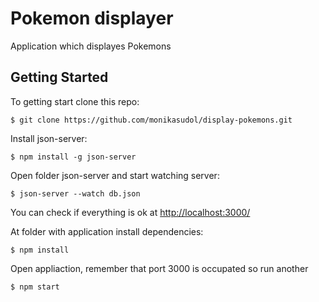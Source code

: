 # Pokemon displayer

Application which displayes Pokemons

## Getting Started

To getting start clone this repo: 

```
$ git clone https://github.com/monikasudol/display-pokemons.git 
```

Install json-server:

```
$ npm install -g json-server
```

Open folder json-server and start watching server:

```
$ json-server --watch db.json
```

You can check if everything is ok at [http://localhost:3000/](http://localhost:3000/)

At folder with application install dependencies:

```
$ npm install
```

Open appliaction, remember that port 3000 is occupated so run another

```
$ npm start
```
